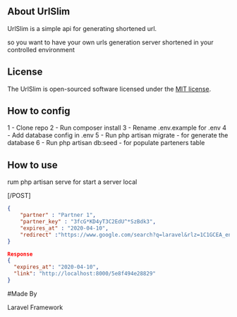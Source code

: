
## About UrlSlim

UrlSlim is a simple api for generating shortened url.

so you want to have your own urls generation server shortened in your controlled environment

## License

The UrlSlim is open-sourced software licensed under the [MIT license](https://opensource.org/licenses/MIT).

## How to config

1 - Clone repo
2 - Run composer install
3 - Rename .env.example for .env 
4 - Add database config in .env
5 - Run php artisan migrate - for generate the database
6 - Run php artisan db:seed - for populate parteners table

## How to use

rum php artisan serve for start a server local

[/POST]
```json
{
	"partner" : "Partner 1",
	"partner_key" : "3fcG*KD4yT3C2EdU^*SzBdk3",
	"expires_at" : "2020-04-10",
	"redirect" :"https://www.google.com/search?q=laravel&rlz=1C1GCEA_enBR821BR821&oq=laravel&aqs=chrome.0.69i59l4j69i60l2.6966j0j8&sourceid=chrome&ie=UTF-8"
}

Response
{
  "expires_at": "2020-04-10",
  "link": "http://localhost:8000/5e8f494e28829"
}

```

#Made By

Laravel Framework
